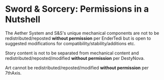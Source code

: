 # Sword & Sorcery: Permissions in a Nutshell 

The Aether System and S&S's unique mechanical components are not to be redistributed/reposted **without permission** per EnderTedi but is open to suggested modifications for compatibility/stability/additions etc. 

Story content is not to be separated from mechanical content and redistributed/reposted/modified **without permission** per DestyNova. 

Art cannot be redistributed/reposted/modified **without permission** per 7thAxis. 
